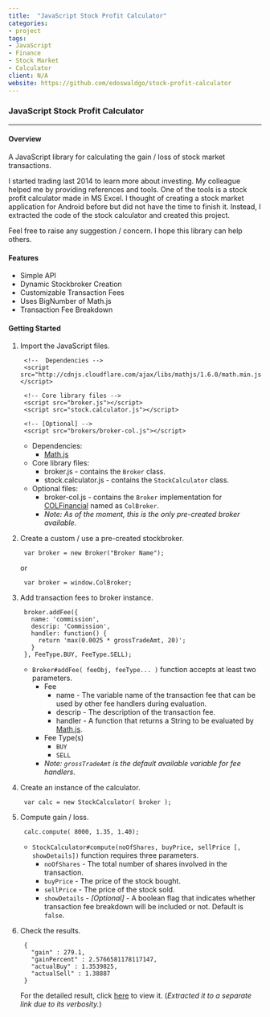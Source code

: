 ```yaml
---
title:  "JavaScript Stock Profit Calculator"
categories:
- project
tags:
- JavaScript
- Finance
- Stock Market
- Calculator
client: N/A
website: https://github.com/edoswaldgo/stock-profit-calculator
---
```


### JavaScript Stock Profit Calculator

----------------------------------------------------

#### Overview

A JavaScript library for calculating the gain / loss of stock market transactions. 

I started trading last 2014 to learn more about investing. My colleague helped me by providing references and tools. One of the tools is a stock profit calculator made in MS Excel. I thought of creating a stock market application for Android before but did not have the time to finish it. Instead, I extracted the code of the stock calculator and created this project. 

Feel free to raise any suggestion / concern. I hope this library can help others.

#### Features

* Simple API
* Dynamic Stockbroker Creation
* Customizable Transaction Fees
* Uses BigNumber of Math.js
* Transaction Fee Breakdown

#### Getting Started

1. Import the JavaScript files.

        <!--  Dependencies -->
        <script src="http://cdnjs.cloudflare.com/ajax/libs/mathjs/1.6.0/math.min.js"></script>

        <!-- Core library files -->
        <script src="broker.js"></script>
        <script src="stock.calculator.js"></script>

        <!-- [Optional] -->
        <script src="brokers/broker-col.js"></script>

    * Dependencies:
        * [Math.js][mathjs]
    * Core library files:
        * broker.js - contains the `Broker` class.
        * stock.calculator.js - contains the `StockCalculator` class.
    * Optional files:
        * broker-col.js - contains the `Broker` implementation for [COLFinancial][col] named as `ColBroker`.
        * *Note: As of the moment, this is the only pre-created broker available.*

2. Create a custom / use a pre-created stockbroker.

        var broker = new Broker("Broker Name");

    or

        var broker = window.ColBroker;

3. Add transaction fees to broker instance.

        broker.addFee({
          name: 'commission',
          descrip: 'Commission',
          handler: function() { 
            return 'max(0.0025 * grossTradeAmt, 20)'; 
          }
        }, FeeType.BUY, FeeType.SELL);

    * `Broker#addFee( feeObj, feeType... )` function accepts at least two parameters.
        * Fee
            * name - The variable name of the transaction fee that can be used by other fee handlers during evaluation.
            * descrip - The description of the transaction fee.
            * handler - A function that returns a String to be evaluated by [Math.js][mathjs].
        * Fee Type(s)
            * `BUY`
            * `SELL`
        * *Note: `grossTradeAmt` is the default available variable for fee handlers.*

4. Create an instance of the calculator.

        var calc = new StockCalculator( broker );

5. Compute gain / loss.

        calc.compute( 8000, 1.35, 1.40);

    * `StockCalculator#compute(noOfShares, buyPrice, sellPrice [, showDetails])` function requires three parameters.
        * `noOfShares` - The total number of shares involved in the transaction.
        * `buyPrice` - The price of the stock bought. 
        * `sellPrice` - The price of the stock sold.
        * `showDetails` - *[Optional]* - A boolean flag that indicates whether transaction fee breakdown will be included or not. Default is `false`.

6. Check the results.

        { 
          "gain" : 279.1,
          "gainPercent" : 2.5766581178117147,
          "actualBuy" : 1.3539825,
          "actualSell" : 1.38887
        }

    For the detailed result, click [here][detailed-result] to view it. (*Extracted it to a separate link due to its verbosity.*)

[mathjs]: http://mathjs.org/
[col]: http://colfinancial.com/
[stock-calc]: /project/stock-profit-calculator/
[detailed-result]: /assets/txt/project/stock-profit-calculator/detailed-result.txt
